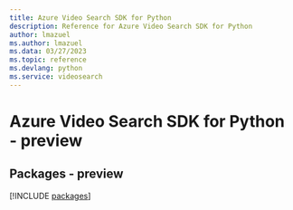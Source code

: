 ```yaml
---
title: Azure Video Search SDK for Python
description: Reference for Azure Video Search SDK for Python
author: lmazuel
ms.author: lmazuel
ms.data: 03/27/2023
ms.topic: reference
ms.devlang: python
ms.service: videosearch
---
```

# Azure Video Search SDK for Python - preview
## Packages - preview
[!INCLUDE [packages](video-search-index.md)]